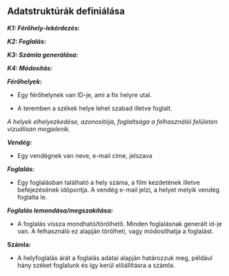 ## Adatstruktúrák definiálása

***K1: Férőhely-lekérdezés:***


***K2: Foglalás:***


***K3: Számla generálása:***


***K4: Módosítás:***


***Férőhelyek:***

- Egy férőhelynek van ID-je, ami a fix helyre utal.

- A teremben a székek helye lehet szabad illetve foglalt.

*A helyek elhelyezkedése, azonosítója, foglaltsága a felhasználói felületen vizuálisan megjelenik.*

***Vendég:***

- Egy vendégnek van neve, e-mail címe, jelszava

***Foglalás:***

- Egy foglalásban található a hely száma, a film kezdetének illetve befejezésének időpontja. A vendég e-mail jelzi, a helyet melyik vendég foglalta le.

***Foglalás lemondása/megszakítása:***

- A foglalás vissza mondható/törölhető. Minden foglalásnak generált id-je van. A felhasználó ez alapján törölheti, vagy módosíthatja a foglalást.

**Számla:**

- A helyfoglalás árát a foglalás adatai alapján határozzuk meg, például hány széket foglalunk és így kerül előállításra a számla.

